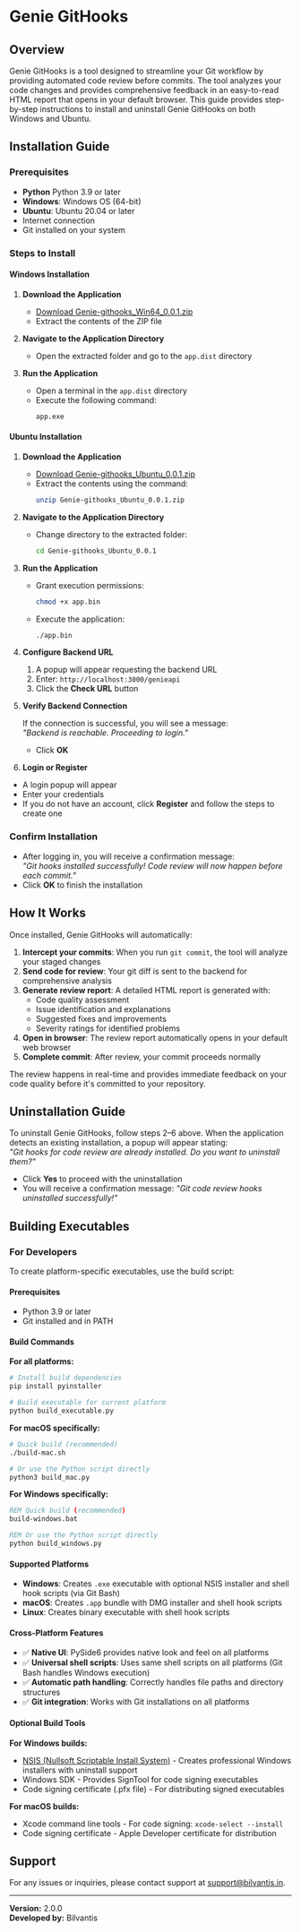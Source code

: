 # Genie GitHooks

## Overview
Genie GitHooks is a tool designed to streamline your Git workflow by providing automated code review before commits. The tool analyzes your code changes and provides comprehensive feedback in an easy-to-read HTML report that opens in your default browser. This guide provides step-by-step instructions to install and uninstall Genie GitHooks on both Windows and Ubuntu.

## Installation Guide

### Prerequisites
- **Python** Python 3.9 or later
- **Windows**: Windows OS (64-bit) 
- **Ubuntu**: Ubuntu 20.04 or later
- Internet connection
- Git installed on your system

### Steps to Install

#### **Windows Installation**
1. **Download the Application**  
   - [Download Genie-githooks_Win64_0.0.1.zip](./distribution/windows/Genie-githooks_Win64_0.0.1.zip)
   - Extract the contents of the ZIP file

2. **Navigate to the Application Directory**  
   - Open the extracted folder and go to the `app.dist` directory

3. **Run the Application**  
   - Open a terminal in the `app.dist` directory
   - Execute the following command:  
     ```sh
     app.exe
     ```

#### **Ubuntu Installation**
1. **Download the Application**  
   - [Download Genie-githooks_Ubuntu_0.0.1.zip](./distribution/ubuntu/Genie-githooks_Ubuntu_0.0.1.zip)
   - Extract the contents using the command:  
     ```sh
     unzip Genie-githooks_Ubuntu_0.0.1.zip
     ```

2. **Navigate to the Application Directory**  
   - Change directory to the extracted folder:  
     ```sh
     cd Genie-githooks_Ubuntu_0.0.1
     ```

3. **Run the Application**  
   - Grant execution permissions:  
     ```sh
     chmod +x app.bin
     ```
   - Execute the application:  
     ```sh
     ./app.bin
     ```

4. **Configure Backend URL**
    1. A popup will appear requesting the backend URL
    2. Enter: `http://localhost:3000/genieapi`
    3. Click the **Check URL** button

5. **Verify Backend Connection**

    If the connection is successful, you will see a message:  
      _"Backend is reachable. Proceeding to login."_
    - Click **OK**

6. **Login or Register**
  - A login popup will appear
  - Enter your credentials
  - If you do not have an account, click **Register** and follow the steps to create one

### Confirm Installation
  - After logging in, you will receive a confirmation message:  
    _"Git hooks installed successfully! Code review will now happen before each commit."_
  - Click **OK** to finish the installation

## How It Works
Once installed, Genie GitHooks will automatically:
1. **Intercept your commits**: When you run `git commit`, the tool will analyze your staged changes
2. **Send code for review**: Your git diff is sent to the backend for comprehensive analysis
3. **Generate review report**: A detailed HTML report is generated with:
   - Code quality assessment
   - Issue identification and explanations
   - Suggested fixes and improvements
   - Severity ratings for identified problems
4. **Open in browser**: The review report automatically opens in your default web browser
5. **Complete commit**: After review, your commit proceeds normally

The review happens in real-time and provides immediate feedback on your code quality before it's committed to your repository.

## Uninstallation Guide
To uninstall Genie GitHooks, follow steps 2–6 above. When the application detects an existing installation, a popup will appear stating:  
_"Git hooks for code review are already installed. Do you want to uninstall them?"_

- Click **Yes** to proceed with the uninstallation
- You will receive a confirmation message: _"Git code review hooks uninstalled successfully!"_

## Building Executables

### For Developers
To create platform-specific executables, use the build script:

#### Prerequisites
- Python 3.9 or later
- Git installed and in PATH

#### Build Commands

**For all platforms:**
```bash
# Install build dependencies
pip install pyinstaller

# Build executable for current platform
python build_executable.py
```

**For macOS specifically:**
```bash
# Quick build (recommended)
./build-mac.sh

# Or use the Python script directly
python3 build_mac.py
```

**For Windows specifically:**
```cmd
REM Quick build (recommended)
build-windows.bat

REM Or use the Python script directly
python build_windows.py
```

#### Supported Platforms
- **Windows**: Creates `.exe` executable with optional NSIS installer and shell hook scripts (via Git Bash)
- **macOS**: Creates `.app` bundle with DMG installer and shell hook scripts  
- **Linux**: Creates binary executable with shell hook scripts

#### Cross-Platform Features
- ✅ **Native UI**: PySide6 provides native look and feel on all platforms
- ✅ **Universal shell scripts**: Uses same shell scripts on all platforms (Git Bash handles Windows execution)
- ✅ **Automatic path handling**: Correctly handles file paths and directory structures
- ✅ **Git integration**: Works with Git installations on all platforms

#### Optional Build Tools

**For Windows builds:**
- [NSIS (Nullsoft Scriptable Install System)](https://nsis.sourceforge.io/) - Creates professional Windows installers with uninstall support
- Windows SDK - Provides SignTool for code signing executables
- Code signing certificate (.pfx file) - For distributing signed executables

**For macOS builds:**
- Xcode command line tools - For code signing: `xcode-select --install`
- Code signing certificate - Apple Developer certificate for distribution

## Support
For any issues or inquiries, please contact support at [support@bilvantis.in](mailto:support@bilvantis.in).

---
**Version:** 2.0.0  
**Developed by:** Bilvantis

